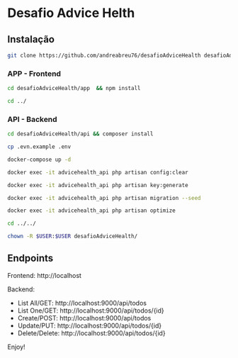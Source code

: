 # Desafio Advice Helth

## Instalação

```bash
git clone https://github.com/andreabreu76/desafioAdviceHealth desafioAdviceHealth
```

### APP - Frontend
```bash
cd desafioAdviceHealth/app  && npm install
```

```bash
cd ../
```

### API - Backend

```bash
cd desafioAdviceHealth/api && composer install
``` 

```bash
cp .evn.example .env
```

```bash
docker-compose up -d
```

```bash
docker exec -it advicehealth_api php artisan config:clear
```

```bash
docker exec -it advicehealth_api php artisan key:generate
```

```bash
docker exec -it advicehealth_api php artisan migration --seed
```

```bash
docker exec -it advicehealth_api php artisan optimize
```

```bash
cd ../../
```

```bash
chown -R $USER:$USER desafioAdviceHealth/
```


## Endpoints

Frontend: http://localhost


Backend: 

- List All/GET: http://localhost:9000/api/todos
- List One/GET: http://localhost:9000/api/todos/{id}
- Create/POST: http://localhost:9000/api/todos
- Update/PUT: http://localhost:9000/api/todos/{id}
- Delete/Delete: http://localhost:9000/api/todos/{id}



Enjoy!
